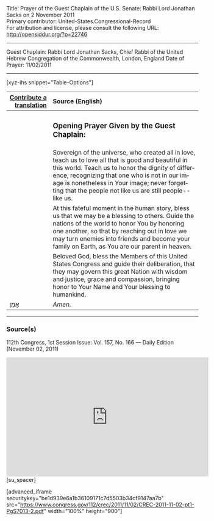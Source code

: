 <html>
<head></head>
<body>
Title: Prayer of the Guest Chaplain of the U.S. Senate: Rabbi Lord Jonathan Sacks on 2 November 2011<br />
Primary contributor: United-States.Congressional-Record<br />
For attribution and license, please consult the following URL: <a href="http://opensiddur.org/?p=22746">http://opensiddur.org/?p=22746</a>
<p />
<hr />

Guest Chaplain: Rabbi Lord Jonathan Sacks, Chief Rabbi of the United Hebrew Congregation of the Commonwealth, London, England
Date of Prayer: 11/02/2011

<hr />

[xyz-ihs snippet="Table-Options"]<table style="margin-left: auto; margin-right: auto;" class="draggable">
<thead><tr><th id="x" style="text-align: right;"><a href="/translate/" target="_blank" rel="noopener">Contribute a translation</a></th><th style="text-align: left;">Source (English)</th></tr></thead>
<tbody>
<tr><td style="vertical-align:top;">
<div class="liturgy" lang="he">

</span></div></td>
 
<td style="vertical-align:top;">
<div class="english" lang="en">
<h3>Opening Prayer Given by the Guest Chaplain:</h3>
</div></td></tr>


<tr><td style="vertical-align:top;">
<div class="liturgy" lang="he">

</span></div></td>
 
<td style="vertical-align:top;">
<div class="english" lang="en">
Sovereign of the universe, 
who created all in love, 
teach us to love all that is good and beautiful in this world. 
Teach us to honor the dignity of difference, 
recognizing that one who is not in our image 
is nonetheless in Your image; 
never forgetting 
that the people not like us 
are still people--like us.
</div></td></tr>


<tr><td style="vertical-align:top;">
<div class="liturgy" lang="he">

</span></div></td>
 
<td style="vertical-align:top;">
<div class="english" lang="en">
At this fateful moment in the human story, 
bless us that we may be a blessing to others. 
Guide the nations of the world 
to honor You by honoring one another, 
so that by reaching out in love 
we may turn enemies into friends 
and become your family on Earth, 
as You are our parent in heaven.
</div></td></tr>


<tr><td style="vertical-align:top;">
<div class="liturgy" lang="he">

</span></div></td>
 
<td style="vertical-align:top;">
<div class="english" lang="en">
Beloved God, 
bless the Members of this United States Congress 
and guide their deliberation, 
that they may govern this great Nation 
with wisdom and justice, 
grace and compassion, 
bringing honor to Your Name 
and Your blessing to humankind. 
</div></td></tr>


<tr><td style="vertical-align:top;">
<div class="liturgy" lang="he">
אָמֵן׃
</span></div></td>
 
<td style="vertical-align:top;">
<div class="english" lang="en">
<em>Amen.</em>
</div></td></tr>
</tbody></table>

<hr />

<h3>Source(s)</h3>

112th Congress, 1st Session
Issue: Vol. 157, No. 166 — Daily Edition (November 02, 2011)

<iframe width=530 height=312 src='https://www.c-span.org/video/standalone/?c4509833/rabbi-lord-jonathan-sacks-chief-rabbi-united-hebrew-congregation-commonwealth-london-england' allowfullscreen='allowfullscreen' frameborder=0></iframe>[su_spacer]

[advanced_iframe securitykey="be1d939e6a1b36109171c7d5503b34cf9147aa7b" src="https://www.congress.gov/112/crec/2011/11/02/CREC-2011-11-02-pt1-PgS7013-2.pdf" width="100%" height="900"]
</body>
</html>